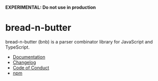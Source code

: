 **EXPERIMENTAL: Do not use in production**

# bread-n-butter

bread-n-butter (bnb) is a parser combinator library for JavaScript and
TypeScript.

- [Documentation](https://wavebeem-bread-n-butter.netlify.app/)
- [Changelog](https://github.com/wavebeem/bread-n-butter/blob/main/CHANGELOG.md)
- [Code of Conduct](https://github.com/wavebeem/bread-n-butter/blob/main/CODE_OF_CONDUCT.md)
- [npm](https://www.npmjs.com/package/bread-n-butter)

